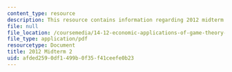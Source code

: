 ```yaml
---
content_type: resource
description: This resource contains information regarding 2012 midterm 2.
file: null
file_location: /coursemedia/14-12-economic-applications-of-game-theory-fall-2012/afded2590df1499b0f35f41ceefe0b23_MIT14_12F12_midterm2.pdf
file_type: application/pdf
resourcetype: Document
title: 2012 Midterm 2
uid: afded259-0df1-499b-0f35-f41ceefe0b23
---
```

